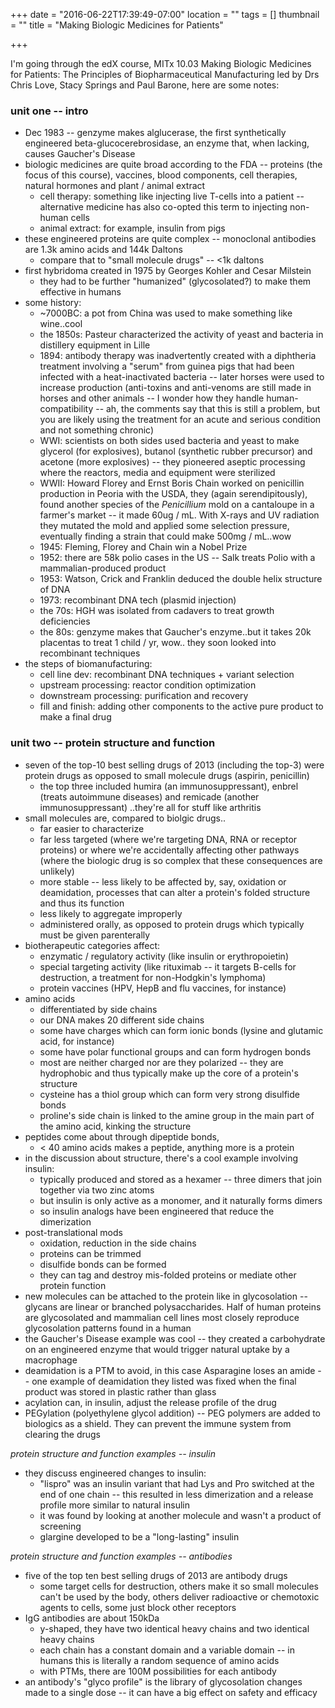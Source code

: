 +++
date = "2016-06-22T17:39:49-07:00"
location = ""
tags = []
thumbnail = ""
title = "Making Biologic Medicines for Patients"

+++

I'm going through the edX course, MITx 10.03 Making Biologic Medicines for Patients:
The Principles of Biopharmaceutical Manufacturing
led by Drs Chris Love, Stacy Springs and Paul Barone,
here are some notes:

<!--more-->


### unit one -- intro

* Dec 1983 -- genzyme makes alglucerase, the first synthetically engineered beta-glucocerebrosidase,
an enzyme that, when lacking, causes Gaucher's Disease
* biologic medicines are quite broad according to the FDA --
proteins (the focus of this course), vaccines, blood components,
cell therapies, natural hormones and plant / animal extract
  * cell therapy: something like injecting live T-cells into a patient --
  alternative medicine has also co-opted this term to injecting non-human cells
  * animal extract: for example, insulin from pigs
* these engineered proteins are quite complex --
monoclonal antibodies are 1.3k amino acids and 144k Daltons
  * compare that to "small molecule drugs" -- <1k daltons
* first hybridoma created in 1975 by Georges Kohler and Cesar Milstein
  * they had to be further "humanized" (glycosolated?) to make them effective in humans
* some history:
  * ~7000BC: a pot from China was used to make something like wine..cool
  * the 1850s: Pasteur characterized the activity of yeast and bacteria in distillery equipment in Lille
  * 1894: antibody therapy was inadvertently created with a diphtheria treatment
  involving a "serum" from guinea pigs that had been infected with a heat-inactivated bacteria --
  later horses were used to increase production
  (anti-toxins and anti-venoms are still made in horses and other animals --
  I wonder how they handle human-compatibility -- ah, the comments say that this is still a problem,
  but you are likely using the treatment for an acute and serious condition and not something chronic)
  * WWI: scientists on both sides used bacteria and yeast to make
  glycerol (for explosives), butanol (synthetic rubber precursor) and acetone (more explosives) --
  they pioneered aseptic processing where the reactors, media and equipment were sterilized
  * WWII: Howard Florey and Ernst Boris Chain worked on penicillin production in Peoria with the USDA,
  they (again serendipitously), found another species of the *Penicillium* mold
  on a cantaloupe in a farmer's market -- it made 60ug / mL.
  With X-rays and UV radiation they mutated the mold and applied some selection pressure,
  eventually finding a strain that could make 500mg / mL..wow
  * 1945: Fleming, Florey and Chain win a Nobel Prize
  * 1952: there are 58k polio cases in the US -- Salk treats Polio with a mammalian-produced product
  * 1953: Watson, Crick and Franklin deduced the double helix structure of DNA
  * 1973: recombinant DNA tech (plasmid injection)
  * the 70s: HGH was isolated from cadavers to treat growth deficiencies
  * the 80s: genzyme makes that Gaucher's enzyme..but it takes 20k placentas to treat 1 child / yr, wow..
  they soon looked into recombinant techniques
* the steps of biomanufacturing:
  * cell line dev: recombinant DNA techniques + variant selection
  * upstream processing: reactor condition optimization
  * downstream processing: purification and recovery
  * fill and finish: adding other components to the active pure product to make a final drug


### unit two -- protein structure and function

* seven of the top-10 best selling drugs of 2013 (including the top-3) were protein drugs
as opposed to small molecule drugs (aspirin, penicillin)
  * the top three included humira (an immunosuppressant), enbrel (treats autoimmune diseases)
  and remicade (another immunosuppressant) ..they're all for stuff like arthritis
* small molecules are, compared to biolgic drugs..
  * far easier to characterize
  * far less targeted (where we're targeting DNA, RNA or receptor proteins)
  or where we're accidentally affecting other pathways
  (where the biologic drug is so complex that these consequences are unlikely)
  * more stable -- less likely to be affected by, say, oxidation or deamidation,
  processes that can alter a protein's folded structure and thus its function
  * less likely to aggregate improperly
  * administered orally, as opposed to protein drugs which typically must be given parenterally
* biotherapeutic categories affect:
  * enzymatic / regulatory activity (like insulin or erythropoietin)
  * special targeting activity (like rituximab -- it targets B-cells for destruction,
  a treatment for non-Hodgkin's lymphoma)
  * protein vaccines (HPV, HepB and flu vaccines, for instance)
* amino acids
  * differentiated by side chains
  * our DNA makes 20 different side chains
  * some have charges which can form ionic bonds (lysine and glutamic acid, for instance)
  * some have polar functional groups and can form hydrogen bonds
  * most are neither charged nor are they polarized --
  they are hydrophobic and thus typically make up the core of a protein's structure
  * cysteine has a thiol group which can form very strong disulfide bonds
  * proline's side chain is linked to the amine group in the main part of the amino acid,
  kinking the structure
* peptides come about through dipeptide bonds,
  * < 40 amino acids makes a peptide, anything more is a protein
* in the discussion about structure, there's a cool example involving insulin:
  * typically produced and stored as a hexamer --
  three dimers that join together via two zinc atoms
  * but insulin is only active as a monomer, and it naturally forms dimers
  * so insulin analogs have been engineered that reduce the dimerization
* post-translational mods
  * oxidation, reduction in the side chains
  * proteins can be trimmed
  * disulfide bonds can be formed
  * they can tag and destroy mis-folded proteins or mediate other protein function
* new molecules can be attached to the protein like in glycosolation --
glycans are linear or branched polysaccharides.
Half of human proteins are glycosolated
and mammalian cell lines most closely reproduce glycosolation patterns found in a human
* the Gaucher's Disease example was cool --
they created a carbohydrate on an engineered enzyme
that would trigger natural uptake by a macrophage
* deamidation is a PTM to avoid, in this case Asparagine loses an amide --
one example of deamidation they listed was fixed when the final product was stored in plastic rather than glass
* acylation can, in insulin, adjust the release profile of the drug
* PEGylation (polyethylene glycol addition) -- PEG polymers are added to biologics as a shield.
They can prevent the immune system from clearing the drugs

*protein structure and function examples -- insulin*

* they discuss engineered changes to insulin:
  * "lispro" was an insulin variant that had Lys and Pro switched at the end of one chain --
  this resulted in less dimerization and a release profile more similar to natural insulin
  * it was found by looking at another molecule and wasn't a product of screening
  * glargine developed to be a "long-lasting" insulin

*protein structure and function examples -- antibodies*

* five of the top ten best selling drugs of 2013 are antibody drugs
  * some target cells for destruction, others make it so small molecules can't be used by the body,
  others deliver radioactive or chemotoxic agents to cells,
  some just block other receptors
* IgG antibodies are about 150kDa
  * y-shaped, they have two identical heavy chains and two identical heavy chains
  * each chain has a constant domain and a variable domain --
  in humans this is literally a random sequence of amino acids
  * with PTMs, there are 100M possibilities for each antibody
* an antibody's "glyco profile" is the library of glycosolation changes made to a single dose --
it can have a big effect on safety and efficacy
